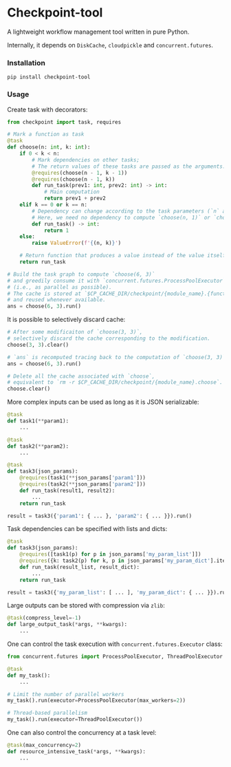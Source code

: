 # Checkpoint-tool
A lightweight workflow management tool written in pure Python.

Internally, it depends on `DiskCache`, `cloudpickle` and `concurrent.futures`.


### Installation
```
pip install checkpoint-tool
```

### Usage
Create task with decorators:
```python
from checkpoint import task, requires

# Mark a function as task
@task
def choose(n: int, k: int):
    if 0 < k < n:
        # Mark dependencies on other tasks;
        # The return values of these tasks are passed as the arguments.
        @requires(choose(n - 1, k - 1))
        @requires(choose(n - 1, k)) 
        def run_task(prev1: int, prev2: int) -> int:
            # Main computation
            return prev1 + prev2
    elif k == 0 or k == n:
        # Dependency can change according to the task parameters (`n` and `k`).
        # Here, we need no dependency to compute `choose(n, 1)` or `choose(n, n)`.
        def run_task() -> int:
            return 1
    else:
        raise ValueError(f'{(n, k)}')

    # Return function that produces a value instead of the value itself.
    return run_task

# Build the task graph to compute `choose(6, 3)`
# and greedily consume it with `concurrent.futures.ProcessPoolExecutor`
# (i.e., as parallel as possible).
# The cache is stored at `$CP_CACHE_DIR/checkpoint/{module_name}.{function_name}/...`
# and reused whenever available.
ans = choose(6, 3).run()
```

It is possible to selectively discard cache: 
```python
# After some modificaiton of `choose(3, 3)`,
# selectively discard the cache corresponding to the modification.
choose(3, 3).clear()

# `ans` is recomputed tracing back to the computation of `choose(3, 3)`.
ans = choose(6, 3).run()

# Delete all the cache associated with `choose`,
# equivalent to `rm -r $CP_CACHE_DIR/checkpoint/{module_name}.choose`.
choose.clear()            
```

More complex inputs can be used as long as it is JSON serializable:
```python
@task
def task1(**param1):
    ...

@task
def task2(**param2):
    ...

@task
def task3(json_params):
    @requires(task1(**json_params['param1']))
    @requires(task2(**json_params['param2']))
    def run_task(result1, result2):
        ...
    return run_task

result = task3({'param1': { ... }, 'param2': { ... }}).run()
```

Task dependencies can be specified with lists and dicts:
```python
@task
def task3(json_params):
    @requires([task1(p) for p in json_params['my_param_list']])
    @requires({k: task2(p) for k, p in json_params['my_param_dict'].items()})
    def run_task(result_list, result_dict):
        ...
    return run_task

result = task3({'my_param_list': [ ... ], 'my_param_dict': { ... }}).run()
```

Large outputs can be stored with compression via `zlib`:
```python
@task(compress_level=-1)
def large_output_task(*args, **kwargs):
    ...
```

One can control the task execution with `concurrent.futures.Executor` class:
```python
from concurrent.futures import ProcessPoolExecutor, ThreadPoolExecutor

@task
def my_task():
    ...

# Limit the number of parallel workers
my_task().run(executor=ProcessPoolExecutor(max_workers=2))

# Thread-based parallelism
my_task().run(executor=ThreadPoolExecutor())
```

One can also control the concurrency at a task level:
```python
@task(max_concurrency=2)
def resource_intensive_task(*args, **kwargs):
    ...
```
